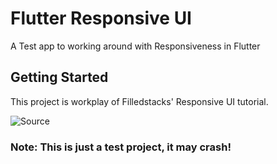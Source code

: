 # Flutter Responsive UI

A Test app to working around with Responsiveness in Flutter

## Getting Started
This project is workplay of Filledstacks' Responsive UI tutorial.

![Source](https://media.giphy.com/media/M9CcRkIrdP0i2WRhdX/giphy.gif)

### Note: This is just a test project, it may crash!
